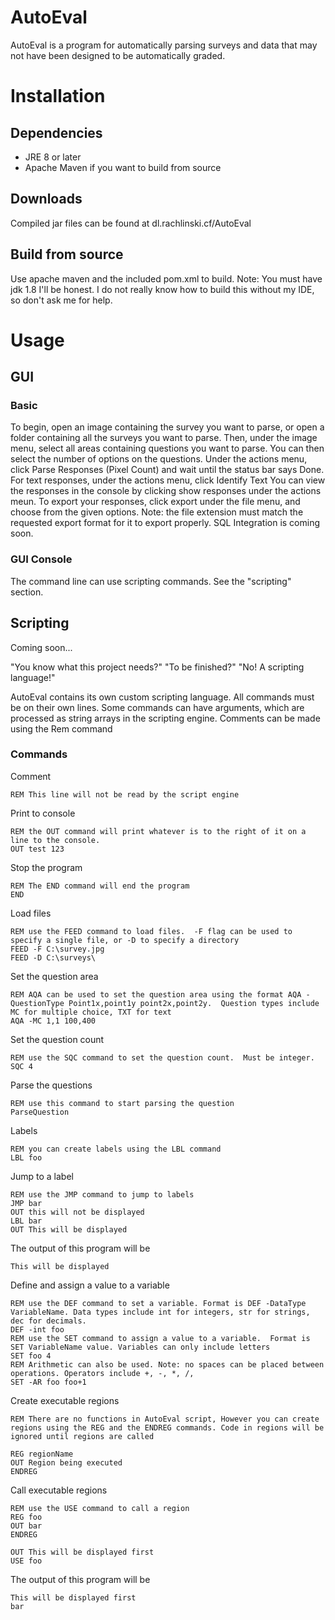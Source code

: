 # AutoEval
AutoEval is a program for automatically parsing surveys and data that may not have been designed to be automatically graded.  

# Installation
## Dependencies
* JRE 8 or later
* Apache Maven if you want to build from source
## Downloads
Compiled jar files can be found at dl.rachlinski.cf/AutoEval
## Build from source
Use apache maven and the included pom.xml to build.  Note: You must have jdk 1.8
I'll be honest.  I do not really know how to build this without my IDE, so don't ask me for help.
# Usage
## GUI
### Basic
To begin, open an image containing the survey you want to parse, or open a folder containing all the surveys you want to parse.
Then, under the image menu, select all areas containing questions you want to parse.  You can then select the number of options on the questions.
Under the actions menu, click Parse Responses (Pixel Count) and wait until the status bar says Done.  For text responses, under the actions menu, click Identify Text
You can view the responses in the console by clicking show responses under the actions meun. 
To export your responses, click export under the file menu, and choose from the given options.  Note: the file extension must match the requested export format for it to export properly.
SQL Integration is coming soon.
### GUI Console
The command line can use scripting commands.  See the "scripting" section.

## Scripting
Coming soon...

"You know what this project needs?"
"To be finished?"
"No! A scripting language!"

AutoEval contains its own custom scripting language.
All commands must be on their own lines.  Some commands can have arguments, which are processed as string arrays in the scripting engine.
Comments can be made using the Rem command
### Commands
Comment
```
REM This line will not be read by the script engine
```
Print to console
```
REM the OUT command will print whatever is to the right of it on a line to the console.
OUT test 123
```
Stop the program
```
REM The END command will end the program
END
```
Load files
```
REM use the FEED command to load files.  -F flag can be used to specify a single file, or -D to specify a directory
FEED -F C:\survey.jpg
FEED -D C:\surveys\
```
Set the question area
```
REM AQA can be used to set the question area using the format AQA -QuestionType Point1x,point1y point2x,point2y.  Question types include MC for multiple choice, TXT for text
AQA -MC 1,1 100,400
```
Set the question count
```
REM use the SQC command to set the question count.  Must be integer.
SQC 4
```
Parse the questions
```
REM use this command to start parsing the question
ParseQuestion
```
Labels
```
REM you can create labels using the LBL command
LBL foo
```
Jump to a label
```
REM use the JMP command to jump to labels
JMP bar
OUT this will not be displayed
LBL bar
OUT This will be displayed
```
The output of this program will be
```
This will be displayed
```
Define and assign a value to a variable
```
REM use the DEF command to set a variable. Format is DEF -DataType VariableName. Data types include int for integers, str for strings, dec for decimals.
DEF -int foo
REM use the SET command to assign a value to a variable.  Format is SET VariableName value. Variables can only include letters
SET foo 4
REM Arithmetic can also be used. Note: no spaces can be placed between operations. Operators include +, -, *, /, 
SET -AR foo foo+1
```
Create executable regions
```
REM There are no functions in AutoEval script, However you can create regions using the REG and the ENDREG commands. Code in regions will be ignored until regions are called

REG regionName
OUT Region being executed
ENDREG 
```
Call executable regions
```
REM use the USE command to call a region
REG foo
OUT bar
ENDREG

OUT This will be displayed first
USE foo
```
The output of this program will be
```
This will be displayed first
bar
```
